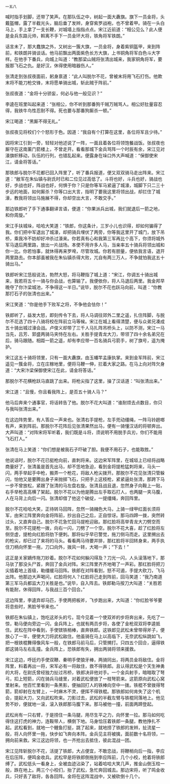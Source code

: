     一五八 

   喊时指手划脚，还带了笑声。在那队伍之中，树起一面大纛旗。旗下一员金将，头戴盔帽，露了半截光头，脑后垂了发辫，身穿紫罗战袍，也不曾着甲。骑在一头白马上，手上拿了一支长鞭，对城墙上指指点点。宋江近前道：“相公见么？此人便是金兵东路元帅，斡离不手下一员金环大将，铁角将军铁朗。”

   话言未了，那大蠢旗之外，又树出一簇大旗，一员金将，身着紫铜盔甲，来到阵前，和铁朗并骑谈话。他马前飘出两面紫色长方大旗，上书铜角将军白色斗大字样。在他手下番兵，向城上叫道：“教那梁山贼将张清出城来，我家铜角将军，要报那飞石之仇。是好汉，休得使用暗器伤人。”

   张清走到张叔夜面前，躬身禀道：“此人叫脱尔不花，曾被末将用飞石打伤。他欺末将不能刀枪交锋，末将愿单骑出城，斩此贼于阵前。”

   张叔夜道：“金将十分骄妄，何必与他一般见识？”

   李逵在班里叫起来道：“张相公，你不听到那番狗千贼万贼骂人。相公好肚量容忍得，我铁牛鸟性忍耐不得。死也要与那番狗厮杀一顿。”

   宋江喝道：“黑厮不得无礼。”

   张叔夜见将校们个个怒形于色。因道：“我自有个打算在这里，各位将军且少待。”

   因将宋江引到一旁，轻轻对他述说了一阵，一面且着各位将领饱餐战饭。张叔夜也厮守在这南薰门箭楼上，不曾走开。看看那城下金兵骂阵一个时辰有余，宋江见对濠旗帜移动，队伍的行列，也错乱起来。便露身在垛口外大声喊道：“保御使宋江，请金将答话。”

   那铁郎与脱尔不花都已回入阵里了，听了番兵报道，便又双双骑马走出阵来。宋江道：“敝军在朱仙镇与尉氏时已和二位见过高低了。斗将也好，斗兵也好，骑战也好，步战也好，阵战也好，何惧于你？只是你等军马紧逼了城濠，城脚下只二三十步远的地面，如何厮杀？你等口出大言，指明了要我这里将领出战，却拦住了城濠，教我将领出马施展不得，你却空出大言，不敢交手。”

   那边铁郎听了手下通事翻译言语，便道：“你果派兵出城，我们就退后一箭之地，和你周旋。”

   宋江手扶城垛，哈哈大笑道：“铁郎，你这条计，三岁小儿也识得，却如何骗得了我。你们把中军退出了城濠，却把骑兵埋伏了两旁，你等我这里开了城门，放下吊桥，乘我冷不妨却好冲杀过濠来。你若真有心和我第三军再比个高下，你须将城外军马退后两里路，放出一片战场。本使不用许多人马，当亲率五十骑兵将领出城和你一比。你若怕事，就休得再来罗唣，尽管攻城。你若有胆量，便依我言语，退开两里路去。你本部虽被我在朱仙镇杀得大败，兀自有两三万人，不争就怕我这五十骑出马。”

   铁郎听宋江恁般说法，勃然大怒，将马鞭指了城上道：“宋江，你调五十骑出城来，我若将五十一骑与你会战，也算输了。我便依你，将人马退后两里。我金邦早晚夺了你汴梁城池，不争得这一半日。”说毕，脱尔不花也跃马向前，叫道：“你教那打石子的张清也出来。”

   宋江笑道：“你是他手下败军之将，不争他会怯你！”

   铁郎听了，益发大怒，即刻传令下去，将人马调往郊外二里之遥，扎住阵脚，与脱尔不花选了四十八骑将校在阵前立马等候。宋江在城上看得清楚，便与众弟兄凑成五十骑出城过濠会战。卢俊义却带了三千人马扎阵吊桥头上，以防不测，宋江一马当先，吕芳、郭盛两骑马夹恃在左右。关胜手提青龙大刀，带领了四十余名弟兄在后，骑马跟随。相距一箭之遥，却有李应带一百名骑兵弓箭手，树了旗号，遥为掩护。

   宋江这五十骑将领里，只有一面大纛旗，由玉幡竿孟康执掌。来到金军阵前，宋江遥见一簇金将，立在庄稼地里，便将马鞭一伸，拦着大家之路。在马上向对阵欠身道：“大宋汴梁保御使宋江在此，请金将答话。”

   那脱尔不花横枪跃马直跳了出来。将枪尖指了这里，操了汉话道：“叫张清出来。”

   宋江道：“且慢，你且看我阵上，是否五十骑人马？”

   他马后奔来个通事官，将话转告了他。脱尔不花大叫道：“谁耐烦去点数目，你只与我叫张清出来。”

   在这边阵势里，有人答应一声来也。张清右手提枪，左手兜动缰绳，一阵马铃趟啷有声，来到阵前。那脱尔不花阵后见张清果然出马，便有一骑懂汉话的将顿奔出。大声叫道：“对阵宋将军听着，我们既是斗将，须说明不用脱手兵刃，你们不能用飞石打人。”

   张清在马上笑道：“你们想是被我石子吓破了胆。我便不用石子，也能取胜。”

   他说话时，脱尔不花已挺枪向前，直刺将来。这边宋军阵里，在城垣上已经将战略商量好了，张清虽是首先出马，却不恁地急迫，看到金将提枪猛刺将来，马头一闪，两手举起手中枪，搬弄一个枪花，将敌人枪尖拨开。那脱尔不花见张清只管躲闪，怕他又是要腾出身子来抛掷飞石，只把手上这枝枪，紧紧逼处张清，那跨下马一步不曾放松，紧跟了张清的马左盘右旋。张清且战且退，忽然身子向鞍上一贴，右手举枪高高横了架起。脱尔不花以为他是腾出左手取石打人，也两腿一夹马腹，人在马背上向后一闪。张清却借了他这个破绽，一提缰绳，奔回阵里。

   脱尔不花哈哈大笑，正待转马回阵，忽然一骑赭色大马，上骑一绿甲红面长须将军，由宋江阵里奔向金将阵前，抄出自己之后，正自惊讶。那马四蹄一拨，突然转过头，又直奔自己。脱尔不花急忙回马提枪迎敌。那红脸将高举青龙大刀劈空而至。脱尔不花提枪一拨，向右一闪，刀劈了一个空。脱尔不花大喜，趁了红脸将左侧空虚，提枪向红脸将肋下便刺。那将似乎早已警觉，拖刀侧马而走。这里搠出去的枪尖，却已过了来将的马头。看看两马待要并排，那红脸将半回转身来，两手执住刀柄向怀里一拖，刀口向外，拨风一转，大喝一声；“下去！”

   这正是关家嫡传拖刀妙着。脱尔不花如何躲闪得及？刀光一闪，人头滚落地下，那马驮了那没头尸首，奔回了金兵对阵。宋江阵里齐齐地喝了一声彩。那红脸将把刀尖插着地上首级，勒缰缓马回阵。铁郎在对阵看到，怒不可遏，手提大砍刀，飞马出阵。他那边大声喝问，红脸将何人？红脸将己走到阵前，回马笑道：“我乃南道第三军马兵都监大刀关胜是也。”说毕，自入阵去。铁郎勒马按刀大叫道：“关胜若有能耐，休得回阵，与我战三百个回合。”

   这边阵里，李逵弃却马匹，手使两把板斧，飞步跑出来，大叫道：“你红脸爷爷要将息些时，黑脸爷爷来也。”

   铁郎在朱仙镇上，饱吃这斧头的亏。现今见着一个使双斧的步将奔出来，先吃了一惊，勒马便向旁边一闪，金兵阵上，也就有两员步将，各使了金枪双双将李逵抵住。武松在阵中看到，手使镔铁梢棒，直奔铁郎。这铁郎见武松未曾带得斧子，便放心了一半，便使大刀将武松敌住。他虽骑在马上以高临下，无奈武松纵跳如飞，把一根铁棍舞得像风车一般，在铁郎马前马后，只管搠打。只四五个回合，逼得铁郎这骑马左右乱撞。金兵阵上，恐铁郎有失，拥出两骑将领来援救。

   宋江这边，呼廷灼手使双鞭、秦明手使狼牙棒，两骑同出，将两员金将敌住。金将阵里，料着再出一将，宋军必有一将敌住，救不得铁郎。且认得武松是个天生神勇的大将，在尉氏曾经独力扯过吊桥，铁郎决非他对手。一个金兵射手，暗暗取了弩弓，扣上短箭，闪在骑兵马缝里，对着武松便放了一枝弩箭来。这箭原向武松心窝里射来。他百忙里看到一条黑影，便抽回打人的铁棒向空中一拨。铁棍不曾拨得弩箭，箭却射在左臂上，一时麻木不灵，便挥不得铁棍。那铁郎如何肯失了这个机会，提起大刀，又向武松吹来。刀影过去，武松的半截左臂与铁棍同落地上。他见势不妙，便就地一滚，滚入铁郎那马腹下来。那马被他一撞，前面两蹄登起。

   武松尚有一只右臂，于是捞住一条马腿，用尽生平之力，向怀里一拉。那马如何吃得住这打虎的神力，连鞍带人，横倒下地。马身恰压着铁郎一条腿，教他挣扎不起。武松看到，就地一个鲤鱼打挺，跳了起来，就地捞了铁郎的发辫，扯流星一般，将人向怀里一拖，快步如飞奔向本阵。金兵见主将被擒，面前数十名将领，一拥向前来救。宋江这边将领，也一齐抢出去抵住，彼此混战一团。

   宋江见阵斩脱尔不花，活提了铁郎，大占便宜，不敢恋战，将鞭梢向后一指，李应在后压阵，便鸣金收兵。武松早是将铁郎倒拖到李应阵前，几个小校，抢着将铁郎缚了。武松低头一看身上，全被血迹沾染了，站着哈哈大笑几声，推金山倒玉柱一般，跌在地上。两三个小校们，抬了武松，急忙奔回城去。那边宋将，听了鸣金收兵，只好丢了敌将，各各回阵。金将在这阵混战中，又被砍倒十几个。

